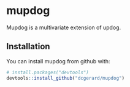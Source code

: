
<!-- README.md is generated from README.Rmd. Please edit that file -->
mupdog
======

Mupdog is a multivariate extension of updog.

Installation
------------

You can install mupdog from github with:

``` r
# install.packages("devtools")
devtools::install_github("dcgerard/mupdog")
```
